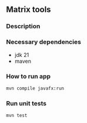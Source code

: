## Matrix tools

### Description


### Necessary dependencies
- jdk 21
- maven

### How to run app
```bash
mvn compile javafx:run
```

### Run unit tests
```bash
mvn test
```